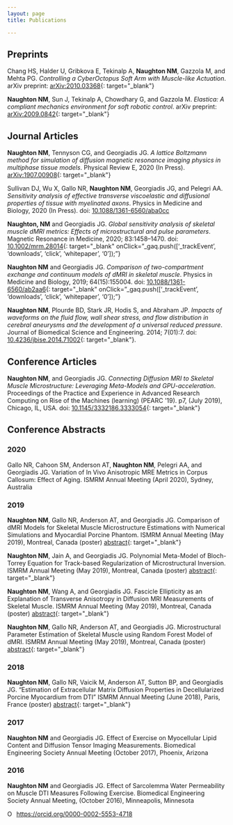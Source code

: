 ```yaml
---
layout: page
title: Publications

---
```

## Preprints
Chang HS, Halder U, Gribkova E, Tekinalp A, **Naughton NM**, Gazzola M, and Mehta PG. *Controlling a CyberOctopus Soft Arm with Muscle-like Actuation*. arXiv preprint:
[arXiv:2010.03368](https://arxiv.org/abs/2010.03368){: target="_blank"}

**Naughton NM**, Sun J, Tekinalp A, Chowdhary G, and Gazzola M. *Elastica: A compliant mechanics environment for soft robotic control*. arXiv preprint:
[arXiv:2009.0842](https://arxiv.org/abs/2009.0842){: target="_blank"}

## Journal Articles
**Naughton NM**, Tennyson CG, and Georgiadis JG. *A lattice Boltzmann method for simulation of diffusion magnetic resonance imaging physics in multiphase tissue models*. Physical Review E, 2020 (In Press). [arXiv:1907.00908](https://arxiv.org/abs/1907.00908){: target="_blank"}

Sullivan DJ, Wu X, Gallo NR, **Naughton NM**, Georgiadis JG, and Pelegri AA. *Sensitivity analysis of effective transverse viscoelastic and diffusional properties of tissue with myelinated axons*. Physics in Medicine and Biology, 2020 (In Press). doi: [10.1088/1361-6560/aba0cc](https://iopscience.iop.org/article/10.1088/1361-6560/aba0cc)

**Naughton, NM** and Georgiadis JG. *Global sensitivity analysis of skeletal muscle dMRI metrics: Effects of microstructural and pulse parameters*. Magnetic Resonance in Medicine, 2020; 83:1458–1470. doi: [10.1002/mrm.28014](https://onlinelibrary.wiley.com/doi/10.1002/mrm.28014){: target="_blank" onClick=”_gaq.push([‘_trackEvent’, ‘downloads’, ‘click’, ‘whitepaper’, ‘0’]);”} 

**Naughton NM** and Georgiadis JG. *Comparison of two-compartment exchange and continuum models of dMRI in skeletal muscle*. Physics in Medicine and Biology, 2019; 64(15):155004. doi: [10.1088/1361-6560/ab2aa6](https://doi.org/10.1088/1361-6560/ab2aa6){: target="_blank" onClick=”_gaq.push([‘_trackEvent’, ‘downloads’, ‘click’, ‘whitepaper’, ‘0’]);”}

**Naughton NM**, Plourde BD, Stark JR, Hodis S, and Abraham JP. *Impacts of waveforms on the fluid flow, wall shear stress, and flow distribution in cerebral aneurysms and the development of a universal reduced pressure*. Journal of Biomedical Science and Engineering. 2014; 7(01):7. doi: [10.4236/jbise.2014.71002](https://www.scirp.org/journal/PaperInformation.aspx?PaperID=41615){: target="_blank"}. 

## Conference Articles
**Naughton NM**, and Georgiadis JG. *Connecting Diffusion MRI to Skeletal Muscle Microstructure: Leveraging Meta-Models and GPU-acceleration*. Proceedings of the Practice and Experience in Advanced Research Computing on Rise of the Machines (learning) (PEARC '19). p7, (July 2019), Chicago, IL, USA. doi: [10.1145/3332186.3333054](https://doi.org/10.1145/3332186.3333054){: target="_blank"}

## Conference Abstracts

### 2020
Gallo NR, Cahoon SM, Anderson AT, **Naughton NM**, Pelegri AA, and Georgiadis JG. Variation of In Vivo Anisotropic MRE Metrics in Corpus Callosum: Effect of Aging. ISMRM Annual Meeting (April 2020), Sydney, Australia 

### 2019
**Naughton NM**, Gallo NR, Anderson AT, and Georgiadis JG. Comparison of dMRI Models for Skeletal Muscle Microstructure Estimations with Numerical Simulations and Myocardial Porcine Phantom. ISMRM Annual Meeting (May 2019), Montreal, Canada (poster) [abstract](/pages/pubs/2019_ISMRM_dMRI-model-comparison.pdf?pdf=ISMRM_model-compare){: target="_blank"}

**Naughton NM**, Jain A, and Georgiadis JG. Polynomial Meta-Model of Bloch-Torrey Equation for Track-based Regularization of Microstructural Inversion. ISMRM Annual Meeting (May 2019), Montreal, Canada (poster) [abstract](/pages/pubs/2019_ISMRM_polynomial-meta-model.pdf?pdf=ISMRM_meta-model){: target="_blank"}

**Naughton NM**, Wang A, and Georgiadis JG. Fascicle Ellipticity as an Explanation of Transverse Anisotropy in Diffusion MRI Measurements of Skeletal Muscle. ISMRM Annual Meeting (May 2019), Montreal, Canada (poster) [abstract](/pages/pubs/2019_ISMRM_fascicle-ellipticity.pdf?pdf=ISMRM_ellipticity){: target="_blank"}

**Naughton NM**, Gallo NR, Anderson AT, and Georgiadis JG. Microstructural Parameter Estimation of Skeletal Muscle using Random Forest Model of dMRI. ISMRM Annual Meeting (May 2019), Montreal, Canada (poster) [abstract](/pages/pubs/2019_ISMRM_random-forest.pdf?pdf=ISMRM_RFmodel){: target="_blank"}

### 2018

**Naughton NM**, Gallo NR, Vaicik M, Anderson AT, Sutton BP, and Georgiadis JG. “Estimation of Extracellular Matrix Diffusion Properties in Decellularized Porcine Myocardium from DTI” ISMRM Annual Meeting (June 2018), Paris, France (poster) [abstract](/pages/pubs/2018_ISMRM.pdf?pdf=ISMRM2018){: target="_blank"}

### 2017 

**Naughton NM** and Georgiadis JG. Effect of Exercise on Myocellular Lipid Content and Diffusion Tensor Imaging Measurements. Biomedical Engineering Society Annual Meeting (October 2017), Phoenix, Arizona

### 2016 

**Naughton NM** and Georgiadis JG. Effect of Sarcolemma Water Permeability on Muscle DTI Measures Following Exercise. Biomedical Engineering Society Annual Meeting, (October 2016), Minneapolis, Minnesota

<div itemscope itemtype="https://schema.org/Person"><a itemprop="sameAs" content="https://orcid.org/0000-0002-5553-4718" href="https://orcid.org/0000-0002-5553-4718" target="orcid.widget" rel="noopener noreferrer" style="vertical-align:top;"><img src="https://orcid.org/sites/default/files/images/orcid_16x16.png" style="width:1em;margin-right:.5em;" alt="ORCID iD icon">https://orcid.org/0000-0002-5553-4718</a></div>
